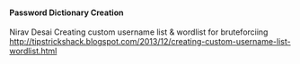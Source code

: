 
#### Password Dictionary Creation

Nirav Desai
Creating custom username list & wordlist for bruteforciing
http://tipstrickshack.blogspot.com/2013/12/creating-custom-username-list-wordlist.html

